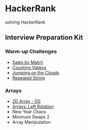 # HackerRank 
solving HackerRank
## Interview Preparation Kit

### **Warm-up Challenges**

- [Sales by Match](../../issues/1)
- [Counting Valleys](../../issues/2)
- [Jumping on the Clouds](../../issues/3)
- [Repeated String](../../issues/4)

### Arrays
- [2D Array - DS](../../issues/5) 
- [Arrays: Left Rotation](../../issues/6) 
- New Year Chaos
- Minimum Swaps 2
- Array Manipulation




